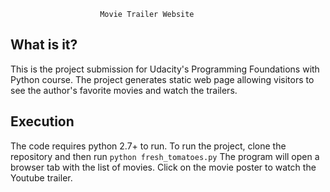                         Movie Trailer Website

  What is it?
  -----------

  This is the project submission for Udacity's Programming Foundations with
  Python course. The project generates static web page allowing visitors to
  see the author's favorite movies and watch the trailers.

  Execution
  ------------

  The code requires python 2.7+ to run.
  To run the project, clone the repository and then run `python fresh_tomatoes.py`
  The program will open a browser tab with the list of movies. Click on the 
  movie poster to watch the Youtube trailer.